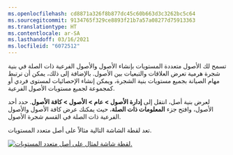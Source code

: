 ```yaml
---
ms.openlocfilehash: cd8871a326f8b877dc45c60b663d3c3262bc5c64
ms.sourcegitcommit: 9134765f329ce8893f21b7a57a08277d75913363
ms.translationtype: HT
ms.contentlocale: ar-SA
ms.lasthandoff: 03/16/2021
ms.locfileid: "6072512"
---
```

تسمح لك الأصول متعددة المستويات بإنشاء الأصول والأصول الفرعية ذات الصلة في بنية شجرة هرمية تعرض العلاقات والتبعيات بين الأصول. بالإضافة إلى ذلك، يمكن أن ترتبط مهام الصيانة بجميع مستويات بنية الشجرة، ويمكن إنشاء الإحصائيات لمستوى فردي أو كمجموعة لجميع مستويات الأصول الفرعية.

لعرض بنية أصل، انتقل إلى **إدارة الأصول > عام > الأصول > كافة الأصول**. حدد أحد الأصول، وافتح جزء **المعلومات ذات الصلة**، حيث يمكنك عرض كافة الأصول والأصول الفرعية ذات الصلة في القسم شجرة الأصول.

تعد لقطة الشاشة التالية مثالاً على أصل متعدد المستويات.

[![لقطة شاشة لمثال على أصل متعدد المستويات.](../media/multi-level-assets-ssm.png)](../media/multi-level-assets-ssm.png#lightbox)
